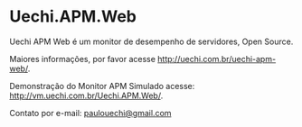 # Uechi.APM.Web
Uechi APM Web é um monitor de desempenho de servidores, Open Source.

Maiores informações, por favor acesse http://uechi.com.br/uechi-apm-web/.

Demonstração do Monitor APM Simulado acesse: http://vm.uechi.com.br/Uechi.APM.Web/.

Contato por e-mail: paulouechi@gmail.com
